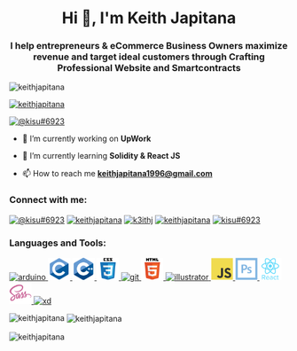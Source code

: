 <h1 align="center">Hi 👋, I'm Keith Japitana</h1>
<h3 align="center">I help entrepreneurs & eCommerce Business Owners maximize revenue and target ideal customers through Crafting Professional Website and Smartcontracts</h3>

<p align="left"> <img src="https://komarev.com/ghpvc/?username=keithjapitana&label=Profile%20views&color=0e75b6&style=flat" alt="keithjapitana" /> </p>

<p align="left"> <a href="https://github.com/ryo-ma/github-profile-trophy"><img src="https://github-profile-trophy.vercel.app/?username=keithjapitana" alt="keithjapitana" /></a> </p>

<p align="left"> <a href="https://twitter.com/@kisu#6923" target="blank"><img src="https://img.shields.io/twitter/follow/@kisu#6923?logo=twitter&style=for-the-badge" alt="@kisu#6923" /></a> </p>

- 🔭 I’m currently working on **UpWork**

- 🌱 I’m currently learning **Solidity & React JS**

- 📫 How to reach me **keithjapitana1996@gmail.com**

<h3 align="left">Connect with me:</h3>
<p align="left">
<a href="https://twitter.com/@0xKisu" target="blank"><img align="center" src="https://raw.githubusercontent.com/rahuldkjain/github-profile-readme-generator/master/src/images/icons/Social/twitter.svg" alt="@kisu#6923" height="30" width="40" /></a>
<a href="https://linkedin.com/in/keithjapitana" target="blank"><img align="center" src="https://raw.githubusercontent.com/rahuldkjain/github-profile-readme-generator/master/src/images/icons/Social/linked-in-alt.svg" alt="keithjapitana" height="30" width="40" /></a>
<a href="https://fb.com/k3ithj" target="blank"><img align="center" src="https://raw.githubusercontent.com/rahuldkjain/github-profile-readme-generator/master/src/images/icons/Social/facebook.svg" alt="k3ithj" height="30" width="40" /></a>
<a href="https://instagram.com/keithjapitana" target="blank"><img align="center" src="https://raw.githubusercontent.com/rahuldkjain/github-profile-readme-generator/master/src/images/icons/Social/instagram.svg" alt="keithjapitana" height="30" width="40" /></a>
<a href="https://discord.gg/kisu#6923" target="blank"><img align="center" src="https://raw.githubusercontent.com/rahuldkjain/github-profile-readme-generator/master/src/images/icons/Social/discord.svg" alt="kisu#6923" height="30" width="40" /></a>
</p>

<h3 align="left">Languages and Tools:</h3>
<p align="left"> <a href="https://www.arduino.cc/" target="_blank" rel="noreferrer"> <img src="https://cdn.worldvectorlogo.com/logos/arduino-1.svg" alt="arduino" width="40" height="40"/> </a> <a href="https://www.cprogramming.com/" target="_blank" rel="noreferrer"> <img src="https://raw.githubusercontent.com/devicons/devicon/master/icons/c/c-original.svg" alt="c" width="40" height="40"/> </a> <a href="https://www.w3schools.com/cpp/" target="_blank" rel="noreferrer"> <img src="https://raw.githubusercontent.com/devicons/devicon/master/icons/cplusplus/cplusplus-original.svg" alt="cplusplus" width="40" height="40"/> </a> <a href="https://www.w3schools.com/css/" target="_blank" rel="noreferrer"> <img src="https://raw.githubusercontent.com/devicons/devicon/master/icons/css3/css3-original-wordmark.svg" alt="css3" width="40" height="40"/> </a> <a href="https://git-scm.com/" target="_blank" rel="noreferrer"> <img src="https://www.vectorlogo.zone/logos/git-scm/git-scm-icon.svg" alt="git" width="40" height="40"/> </a> <a href="https://www.w3.org/html/" target="_blank" rel="noreferrer"> <img src="https://raw.githubusercontent.com/devicons/devicon/master/icons/html5/html5-original-wordmark.svg" alt="html5" width="40" height="40"/> </a> <a href="https://www.adobe.com/in/products/illustrator.html" target="_blank" rel="noreferrer"> <img src="https://www.vectorlogo.zone/logos/adobe_illustrator/adobe_illustrator-icon.svg" alt="illustrator" width="40" height="40"/> </a> <a href="https://developer.mozilla.org/en-US/docs/Web/JavaScript" target="_blank" rel="noreferrer"> <img src="https://raw.githubusercontent.com/devicons/devicon/master/icons/javascript/javascript-original.svg" alt="javascript" width="40" height="40"/> </a> <a href="https://www.photoshop.com/en" target="_blank" rel="noreferrer"> <img src="https://raw.githubusercontent.com/devicons/devicon/master/icons/photoshop/photoshop-line.svg" alt="photoshop" width="40" height="40"/> </a> <a href="https://reactjs.org/" target="_blank" rel="noreferrer"> <img src="https://raw.githubusercontent.com/devicons/devicon/master/icons/react/react-original-wordmark.svg" alt="react" width="40" height="40"/> </a> <a href="https://sass-lang.com" target="_blank" rel="noreferrer"> <img src="https://raw.githubusercontent.com/devicons/devicon/master/icons/sass/sass-original.svg" alt="sass" width="40" height="40"/> </a> <a href="https://www.adobe.com/products/xd.html" target="_blank" rel="noreferrer"> <img src="https://cdn.worldvectorlogo.com/logos/adobe-xd.svg" alt="xd" width="40" height="40"/> </a> </p>

<p><img align="left" src="https://github-readme-stats.vercel.app/api/top-langs?username=keithjapitana&show_icons=true&locale=en&layout=compact" alt="keithjapitana" /></p>

<p>&nbsp;<img align="center" src="https://github-readme-stats.vercel.app/api?username=keithjapitana&show_icons=true&locale=en" alt="keithjapitana" /></p>

<p><img align="center" src="https://github-readme-streak-stats.herokuapp.com/?user=keithjapitana&" alt="keithjapitana" /></p>
